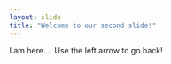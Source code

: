 ```yaml
---
layout: slide
title: "Welcome to our second slide!"
---
```

I am here....
Use the left arrow to go back!
